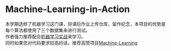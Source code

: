 # Machine-Learning-in-Action
本学期选修了机器学习这门课，将课后作业上传仓库，留作纪念，本项目的优势是每个算法都使用了三个数据集来进行测试。</br>
作者强力推荐配合<a href="https://book.douban.com/subject/24703171/">机器学习实战</a>来学习。</br>
同时如果您对代码要求较高的话，推荐高赞项目<a href="https://github.com/Jack-Cherish/Machine-Learning.git">Machine-Learning</a>
